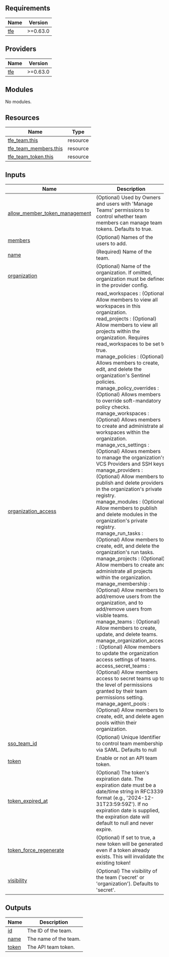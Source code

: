 <!-- BEGIN_TF_DOCS -->
## Requirements

| Name | Version |
|------|---------|
| <a name="requirement_tfe"></a> [tfe](#requirement\_tfe) | >=0.63.0 |

## Providers

| Name | Version |
|------|---------|
| <a name="provider_tfe"></a> [tfe](#provider\_tfe) | >=0.63.0 |

## Modules

No modules.

## Resources

| Name | Type |
|------|------|
| [tfe_team.this](https://registry.terraform.io/providers/hashicorp/tfe/latest/docs/resources/team) | resource |
| [tfe_team_members.this](https://registry.terraform.io/providers/hashicorp/tfe/latest/docs/resources/team_members) | resource |
| [tfe_team_token.this](https://registry.terraform.io/providers/hashicorp/tfe/latest/docs/resources/team_token) | resource |

## Inputs

| Name | Description | Type | Default | Required |
|------|-------------|------|---------|:--------:|
| <a name="input_allow_member_token_management"></a> [allow\_member\_token\_management](#input\_allow\_member\_token\_management) | (Optional) Used by Owners and users with 'Manage Teams' permissions to control whether team members can manage team tokens. Defaults to true. | `bool` | `true` | no |
| <a name="input_members"></a> [members](#input\_members) | (Optional) Names of the users to add. | `list(string)` | `null` | no |
| <a name="input_name"></a> [name](#input\_name) | (Required) Name of the team. | `string` | n/a | yes |
| <a name="input_organization"></a> [organization](#input\_organization) | (Optional) Name of the organization. If omitted, organization must be defined in the provider config. | `string` | `null` | no |
| <a name="input_organization_access"></a> [organization\_access](#input\_organization\_access) | read\_workspaces             : (Optional) Allow members to view all workspaces in this organization.<br/>    read\_projects               : (Optional) Allow members to view all projects within the organization. Requires read\_workspaces to be set to true.<br/>    manage\_policies             : (Optional) Allows members to create, edit, and delete the organization's Sentinel policies.<br/>    manage\_policy\_overrides     : (Optional) Allows members to override soft-mandatory policy checks.<br/>    manage\_workspaces           : (Optional) Allows members to create and administrate all workspaces within the organization.<br/>    manage\_vcs\_settings         : (Optional) Allows members to manage the organization's VCS Providers and SSH keys.<br/>    manage\_providers            : (Optional) Allow members to publish and delete providers in the organization's private registry.<br/>    manage\_modules              : (Optional) Allow members to publish and delete modules in the organization's private registry.<br/>    manage\_run\_tasks            : (Optional) Allow members to create, edit, and delete the organization's run tasks.<br/>    manage\_projects             : (Optional) Allow members to create and administrate all projects within the organization.<br/>    manage\_membership           : (Optional) Allow members to add/remove users from the organization, and to add/remove users from visible teams.<br/>    manage\_teams                : (Optional) Allow members to create, update, and delete teams.<br/>    manage\_organization\_access  : (Optional) Allow members to update the organization access settings of teams.<br/>    access\_secret\_teams         : (Optional) Allow members access to secret teams up to the level of permissions granted by their team permissions setting.<br/>    manage\_agent\_pools          : (Optional) Allow members to create, edit, and delete agent pools within their organization. | <pre>object({<br/>    read_workspaces            = optional(bool, false)<br/>    read_projects              = optional(bool, false)<br/>    manage_policies            = optional(bool, false)<br/>    manage_policy_overrides    = optional(bool, false)<br/>    manage_workspaces          = optional(bool, false)<br/>    manage_vcs_settings        = optional(bool, false)<br/>    manage_providers           = optional(bool, false)<br/>    manage_modules             = optional(bool, false)<br/>    manage_run_tasks           = optional(bool, false)<br/>    manage_projects            = optional(bool, false)<br/>    manage_membership          = optional(bool, false)<br/>    manage_teams               = optional(bool, false)<br/>    manage_organization_access = optional(bool, false)<br/>    access_secret_teams        = optional(bool, false)<br/>    manage_agent_pools         = optional(bool, false)<br/>  })</pre> | `null` | no |
| <a name="input_sso_team_id"></a> [sso\_team\_id](#input\_sso\_team\_id) | (Optional) Unique Identifier to control team membership via SAML. Defaults to null | `string` | `null` | no |
| <a name="input_token"></a> [token](#input\_token) | Enable or not an API team token. | `bool` | `false` | no |
| <a name="input_token_expired_at"></a> [token\_expired\_at](#input\_token\_expired\_at) | (Optional) The token's expiration date. The expiration date must be a date/time string in RFC3339 format (e.g., '2024-12-31T23:59:59Z'). If no expiration date is supplied, the expiration date will default to null and never expire. | `string` | `null` | no |
| <a name="input_token_force_regenerate"></a> [token\_force\_regenerate](#input\_token\_force\_regenerate) | (Optional) If set to true, a new token will be generated even if a token already exists. This will invalidate the existing token! | `bool` | `false` | no |
| <a name="input_visibility"></a> [visibility](#input\_visibility) | (Optional) The visibility of the team ('secret' or 'organization'). Defaults to 'secret'. | `string` | `"secret"` | no |

## Outputs

| Name | Description |
|------|-------------|
| <a name="output_id"></a> [id](#output\_id) | The ID of the team. |
| <a name="output_name"></a> [name](#output\_name) | The name of the team. |
| <a name="output_token"></a> [token](#output\_token) | The API team token. |
<!-- END_TF_DOCS -->
